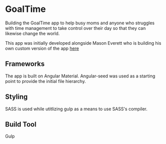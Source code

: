 # GoalTime

Building the GoalTime app to help busy moms and anyone who struggles with time management to take control over their day so that they can likewise change the world.

This app was initially developed alongside Mason Everett who is building his own custom version of the app [here](https://github.com/angular/angular-seed "Mason's Project")

## Frameworks
The app is built on Angular Material. Angular-seed was used as a starting point to provide the initial file hierarchy.

## Styling
SASS is used while utitlizing gulp as a means to use SASS's compiler.

## Build Tool
Gulp
